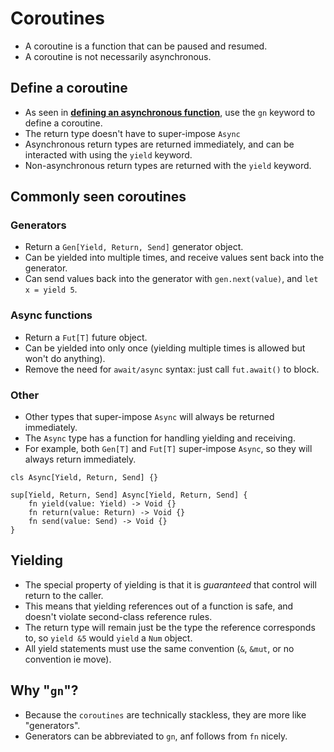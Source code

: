 # Coroutines
- A coroutine is a function that can be paused and resumed.
- A coroutine is not necessarily asynchronous.

## Define a coroutine
- As seen in [**defining an asynchronous function**](./functions.md#asynchronous-functions), use the `gn` keyword to define a coroutine.
- The return type doesn't have to super-impose `Async`
- Asynchronous return types are returned immediately, and can be interacted with using the `yield` keyword.
- Non-asynchronous return types are returned with the `yield` keyword.

## Commonly seen coroutines
### Generators
- Return a `Gen[Yield, Return, Send]` generator object.
- Can be yielded into multiple times, and receive values sent back into the generator.
- Can send values back into the generator with `gen.next(value)`, and `let x = yield 5`.

### Async functions
- Return a `Fut[T]` future object.
- Can be yielded into only once (yielding multiple times is allowed but won't do anything).
- Remove the need for `await/async` syntax: just call `fut.await()` to block.

### Other
- Other types that super-impose `Async` will always be returned immediately.
- The `Async` type has a function for handling yielding and receiving.
- For example, both `Gen[T]` and `Fut[T]` super-impose `Async`, so they will always return immediately.

```s++
cls Async[Yield, Return, Send] {}

sup[Yield, Return, Send] Async[Yield, Return, Send] {
    fn yield(value: Yield) -> Void {}
    fn return(value: Return) -> Void {}
    fn send(value: Send) -> Void {}
}
```

## Yielding
- The special property of yielding is that it is *guaranteed* that control will return to the caller.
- This means that yielding references out of a function is safe, and doesn't violate second-class reference rules.
- The return type will remain just be the type the reference corresponds to, so `yield &5` would `yield` a `Num` object.
- All yield statements must use the same convention (`&`, `&mut`, or no convention ie move).

## Why "`gn`"?
- Because the `coroutines` are technically stackless, they are more like "generators".
- Generators can be abbreviated to `gn`, anf follows from `fn` nicely.